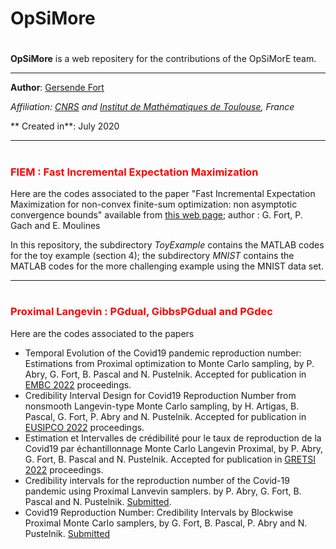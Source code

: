 <!-- Required extensions: mathjax, headerid(level=3)-->

# OpSiMore
#
**OpSiMore** is a web repositery for the contributions of the OpSiMorE team.
- ---

**Author**: [Gersende Fort](<https://perso.math.univ-toulouse.fr/gfort/>)

*Affiliation: [CNRS](<http://www.cnrs.fr/en>) and [Institut de Mathématiques de Toulouse](<https://www.math.univ-toulouse.fr/>), France*

** Created in**: July 2020

- ---

# <h3 style="color:#ff0000">FIEM : Fast Incremental Expectation Maximization</h3>


Here are the codes associated to the paper "Fast Incremental Expectation Maximization for non-convex finite-sum optimization: non asymptotic convergence bounds" available from  [this web page](<https://hal.science/hal-02617725v2>); author : G. Fort, P. Gach and E. Moulines

In this repository, the subdirectory *ToyExample* contains the MATLAB codes for the toy example (section 4); the subdirectory *MNIST* contains the MATLAB codes for the more challenging example using the MNIST data set.

- ---

# <h3 style="color:#ff0000">Proximal Langevin : PGdual, GibbsPGdual and PGdec</h3>

Here are the codes associated to the papers 
  - Temporal Evolution of the Covid19 pandemic reproduction number: Estimations from Proximal optimization to Monte Carlo sampling, by P. Abry, G. Fort, B. Pascal and N. Pustelnik. Accepted for publication in  [EMBC 2022](<https://hal.science/hal-03565440>) proceedings.
  -  Credibility Interval Design for Covid19 Reproduction Number from nonsmooth Langevin-type Monte Carlo sampling, by H. Artigas, B. Pascal, G. Fort, P. Abry and N. Pustelnik. Accepted for publication in [EUSIPCO 2022](<https://hal.science/hal-03371837>) proceedings.
  -  Estimation et Intervalles de crédibilité pour le taux de reproduction de la Covid19 par échantillonnage Monte Carlo Langevin Proximal, by P. Abry, G. Fort, B. Pascal and N. Pustelnik. Accepted for publication in [GRETSI 2022](<https://hal.science/hal-03611891>) proceedings.
  - Credibility intervals for the reproduction number of the Covid-19 pandemic using Proximal Lanvevin samplers. by P. Abry, G. Fort, B. Pascal and N. Pustelnik. [Submitted](<https://hal.science/hal-03902144/>).
  - Covid19 Reproduction Number: Credibility Intervals by Blockwise Proximal Monte Carlo samplers, by G. Fort, B. Pascal, P. Abry and N. Pustelnik. [Submitted](<https://hal.science/hal-03611079>)
  
  
  
  

